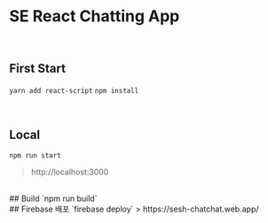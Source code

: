 # SE React Chatting App

<br/>

## First Start
`yarn add react-script`
`npm install`

<br/>

## Local
`npm run start`
> http://localhost:3000

<br/>
## Build
`npm run build`

<br/>
## Firebase 배포
`firebase deploy`
> https://sesh-chatchat.web.app/
